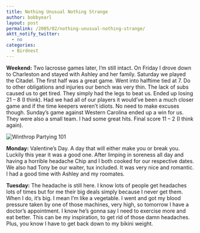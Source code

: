 ```yaml
---
title: Nothing Unusual Nothing Strange
author: bobbyearl
layout: post
permalink: /2005/02/nothing-unusual-nothing-strange/
aktt_notify_twitter:
  - no
categories:
  - Birdnest
---
```

**Weekend:** Two lacrosse games later, I&#8217;m still intact. On Friday I drove down to Charleston and stayed with Ashley and her family. Saturday we played the Citadel. The first half was a great game. Went into halftime tied at 7. Do to other obligations and injuries our bench was very thin. The lack of subs caused us to get tired. They simply had the legs to beat us. Ended up losing 21 &#8211; 8 (I think). Had we had all of our players it would&#8217;ve been a much closer game and if the time keepers weren&#8217;t idiots. No need to make excuses though. Sunday&#8217;s game against Western Carolina ended up a win for us. They were also a small team. I had some great hits. Final score 11 &#8211; 2 (I think again). 

<p class="center">
  <img src="http://www.birdnest.org/earlr1/images/homepage/party.jpg" alt="Winthrop Partying 101" class="thoughtImage" />
</p>

**Monday:** Valentine&#8217;s Day. A day that will either make you or break you. Luckily this year it was a good one. After limping in soreness all day and having a horrible headache Chip and I both cooked for our respective dates. We also had Tony be our waiter, tux included. It was very nice and romantic. I had a good time with Ashley and my roomates. 

**Tuesday:** The headache is still here. I know lots of people get headaches lots of times but for me their big deals simply because I never get them. When I do, it&#8217;s big. I mean I&#8217;m like a vegetable. I went and got my blood pressure taken by one of those machines, very high, so tomorrow I have a doctor&#8217;s appointment. I know he&#8217;s gonna say I need to exercise more and eat better. This can be my inspiration, to get rid of those damn headaches. Plus, you know I have to get back down to my bikini weight.